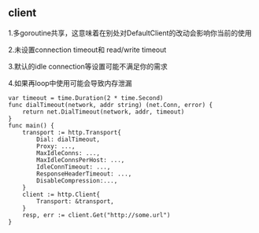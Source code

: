 ## client

1.多goroutine共享，这意味着在别处对DefaultClient的改动会影响你当前的使用

2.未设置connection timeout和 read/write timeout

3.默认的idle connection等设置可能不满足你的需求

4.如果再loop中使用可能会导致内存泄漏

```
var timeout = time.Duration(2 * time.Second)
func dialTimeout(network, addr string) (net.Conn, error) {
    return net.DialTimeout(network, addr, timeout)
}
func main() {
    transport := http.Transport{
        Dial: dialTimeout,
        Proxy: ...,
        MaxIdleConns: ...,
        MaxIdleConnsPerHost: ...,
        IdleConnTimeout: ...,
        ResponseHeaderTimeout: ...,
        DisableCompression:...,
    }
    client := http.Client{
        Transport: &transport,
    }
    resp, err := client.Get("http://some.url")
}
```
